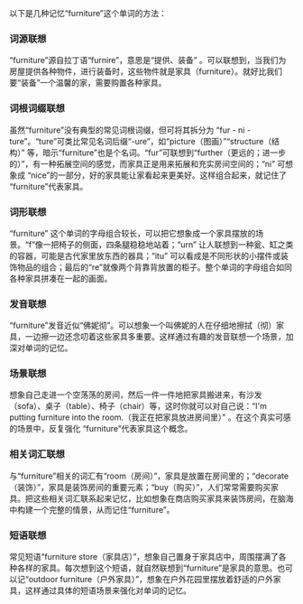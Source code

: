 以下是几种记忆“furniture”这个单词的方法：

### 词源联想
“furniture”源自拉丁语“furnire”，意思是“提供、装备” 。可以联想到，当我们为房屋提供各种物件，进行装备时，这些物件就是家具（furniture）。就好比我们要“装备”一个温馨的家，需要购置各种家具。

### 词根词缀联想
虽然“furniture”没有典型的常见词根词缀，但可将其拆分为 “fur - ni - ture”。“ture”可类比常见名词后缀“-ure”，如“picture（图画）”“structure（结构）” 等，暗示“furniture”也是个名词。“fur”可联想到“further（更远的；进一步的）”，有一种拓展空间的感觉，而家具正是用来拓展和充实房间空间的；“ni” 可想象成 “nice”的一部分，好的家具能让家看起来更美好。这样组合起来，就记住了 “furniture”代表家具。

### 词形联想
“furniture” 这个单词的字母组合较长，可以把它想象成一个家具摆放的场景。“f”像一把椅子的侧面，四条腿稳稳地站着；“urn” 让人联想到一种瓮、缸之类的容器，可能是古代家里放东西的器具；“itu” 可以看成是不同形状的小摆件或装饰物品的组合；最后的“re”就像两个背靠背放置的柜子。整个单词的字母组合如同各种家具拼凑在一起的画面。

### 发音联想
“furniture”发音近似“佛妮彻”。可以想象一个叫佛妮的人在仔细地擦拭（彻）家具，一边擦一边还念叨着这些家具多重要。这样通过有趣的发音联想一个场景，加深对单词的记忆。

### 场景联想
想象自己走进一个空荡荡的房间，然后一件一件地把家具搬进来，有沙发（sofa）、桌子（table）、椅子（chair）等，这时你就可以对自己说：“I'm putting furniture into the room.（我正在把家具放进房间里）” 。在这个真实可感的场景中，反复强化 “furniture”代表家具这个概念。

### 相关词汇联想
与“furniture”相关的词汇有“room（房间）”，家具是放置在房间里的；“decorate（装饰）”，家具是装饰房间的重要元素；“buy（购买）”，人们常常需要购买家具。把这些相关词汇联系起来记忆，比如想象在商店购买家具来装饰房间，在脑海中构建一个完整的情景，从而记住“furniture”。

### 短语联想
常见短语“furniture store（家具店）”，想象自己置身于家具店中，周围摆满了各种各样的家具。每次想到这个短语，就自然联想到“furniture”是家具的意思。也可以记“outdoor furniture（户外家具）”，想象在户外花园里摆放着舒适的户外家具，这样通过具体的短语场景来强化对单词的记忆。 
